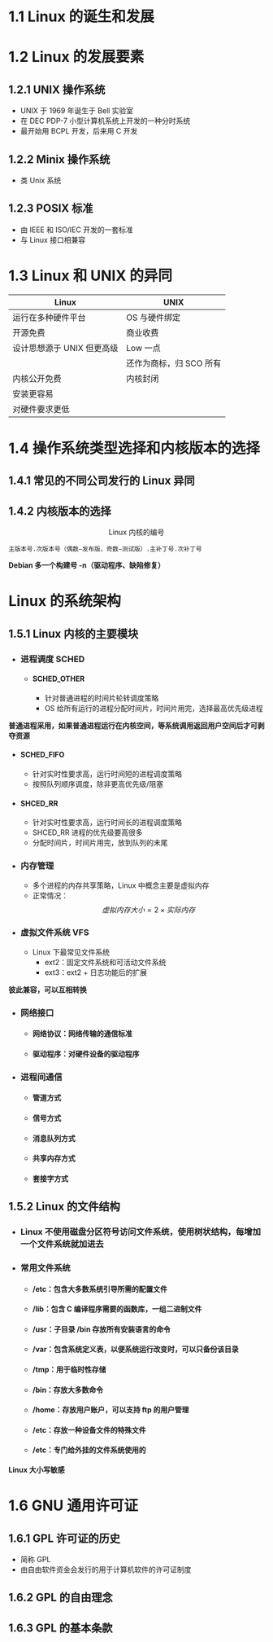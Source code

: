 <!--
 * @作者 Author: XuTumanman
 * @Date: 2020-07-08 19:38:59
 * @LastEditors: XuTumanman
 * @LastEditTime: 2020-07-09 00:26:40
 * @说明 Description: 
--> 
# 1.1 Linux 的诞生和发展

# 1.2 Linux 的发展要素

## 1.2.1 UNIX 操作系统

* UNIX 于 1969 年诞生于 Bell 实验室
* 在 DEC PDP-7 小型计算机系统上开发的一种分时系统
* 最开始用 BCPL 开发，后来用 C 开发

## 1.2.2 Minix 操作系统

* 类 Unix 系统

## 1.2.3 POSIX 标准

* 由 IEEE 和 ISO/IEC 开发的一套标准
* 与 Linux 接口相兼容

# 1.3 Linux 和 UNIX 的异同

| Linux | UNIX |
| ---- | ---- |
| 运行在多种硬件平台 | OS 与硬件绑定 |
| 开源免费 | 商业收费 |
| 设计思想源于 UNIX 但更高级 | Low 一点 |
|  | 还作为商标，归 SCO 所有 |
| 内核公开免费 | 内核封闭 |
| 安装更容易 ||
| 对硬件要求更低 ||

# 1.4 操作系统类型选择和内核版本的选择
## 1.4.1 常见的不同公司发行的 Linux 异同
## 1.4.2 内核版本的选择

<center> Linux 内核的编号</center>

```
主版本号.次版本号（偶数—发布版，奇数—测试版）.主补丁号.次补丁号
```

**Debian 多一个构建号 -n（驱动程序、缺陷修复）**

# Linux 的系统架构

## 1.5.1 Linux 内核的主要模块

* ### 进程调度 SCHED 
    * #### SCHED_OTHER
        * 针对普通进程的时间片轮转调度策略
        * OS 给所有运行的进程分配时间片，时间片用完，选择最高优先级进程

**普通进程采用，如果普通进程运行在内核空间，等系统调用返回用户空间后才可剥夺资源**

* #### SCHED_FIFO
  * 针对实时性要求高，运行时间短的进程调度策略
  * 按照队列顺序调度，除非更高优先级/阻塞
* #### SHCED_RR
  * 针对实时性要求高，运行时间长的进程调度策略
  * SHCED_RR 进程的优先级要高很多
  * 分配时间片，时间片用完，放到队列的末尾
* ### 内存管理 
  * 多个进程的内存共享策略，Linux 中概念主要是虚拟内存
  * 正常情况：
$$虚拟内存大小 = 2 \times 实际内存$$
* ### 虚拟文件系统 VFS
  * Linux 下最常见文件系统
    * ext2：固定文件系统和可活动文件系统
    * ext3：ext2 + 日志功能后的扩展
            
**彼此兼容，可以互相转换**

* ### 网络接口
  * #### 网络协议：网络传输的通信标准
  * #### 驱动程序：对硬件设备的驱动程序
* ### 进程间通信 
  * #### 管道方式
  * #### 信号方式
  * #### 消息队列方式
  * #### 共享内存方式
  * #### 套接字方式

## 1.5.2 Linux 的文件结构

* ### Linux 不使用磁盘分区符号访问文件系统，使用树状结构，每增加一个文件系统就加进去
* ### 常用文件系统
  * #### /etc：包含大多数系统引导所需的配置文件
  * #### /lib：包含 C 编译程序需要的函数库，一组二进制文件
  * #### /usr：子目录 /bin 存放所有安装语言的命令
  * #### /var：包含系统定义表，以便系统运行改变时，可以只备份该目录
  * #### /tmp：用于临时性存储
  * #### /bin：存放大多数命令
  * #### /home：存放用户账户，可以支持 ftp 的用户管理
  * #### /etc：存放一种设备文件的特殊文件
  * #### /etc：专门给外挂的文件系统使用的

**Linux 大小写敏感**

# 1.6 GNU 通用许可证

## 1.6.1 GPL 许可证的历史

* 简称 GPL
* 由自由软件资金会发行的用于计算机软件的许可证制度

## 1.6.2 GPL 的自由理念
## 1.6.3 GPL 的基本条款